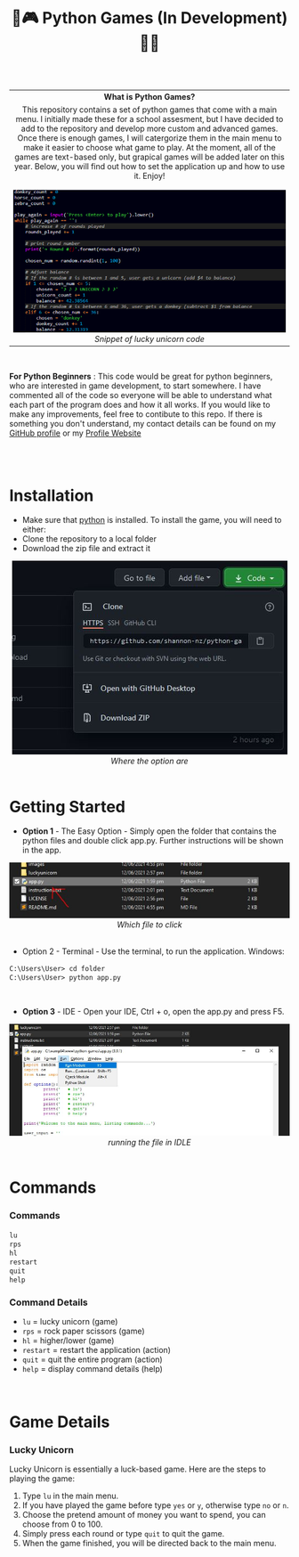 <h1 align="center">🥇🎮 Python Games (In Development) 🎲🔫</h1>
<br><br>
<table>
  <tbody>
    <tr>
      <th>What is Python Games?</th>
    </tr>
    <tr>
      <td align="center">
        This repository contains a set of python games that come with a main menu. I initially made these for a school assesment, but I have decided to add to the repository and develop more custom and advanced games. Once there is enough games, I will catergorize them in the main menu to make it easier to choose what game to play. At the moment, all of the games are text-based only, but grapical games will be added later on this year. Below, you will find out how to set the application up and how to use it. Enjoy!
        <br><br>
        <img src="./images/banner.png">
        <br>
        <i>Snippet of lucky unicorn code</i>
       </td>
      </tr>
    </tbody>
</table>

<br>

**For Python Beginners** : This code would be great for python beginners, who are interested in game development, to start somewhere. I have commented all of the code so everyone will be able to understand what each part of the program does and how it all works. If you would like to make any improvements, feel free to contibute to this repo. If there is something you don't understand, my contact details can be found on my <a href="https://github.com/shannon-nz/">GitHub profile</a> or my <a href="http://shan.rf.gd">Profile Website</a>

<br><br>

# Installation
- Make sure that <a href="https://www.python.org/downloads/">python</a> is installed.
To install the game, you will need to either:
- Clone the repository to a local folder
- Download the zip file and extract it

<div align="center">
  <img src="./images/installation.JPG">
  <br>
  <i>Where the option are</i>
</div>

<br>

# Getting Started
- **Option 1** - The Easy Option - Simply open the folder that contains the python files and double click app.py. Further instructions will be shown in the app.

<div align="center">
  <img src="./images/getting-started-1.JPG">
  <br>
  <i>Which file to click</i>
</div>

<br>

- Option 2 - Terminal - Use the terminal, to run the application.
Windows:
```
C:\Users\User> cd folder
C:\Users\User> python app.py
```

<br>

- **Option 3** - IDE - Open your IDE, Ctrl + o, open the app.py and press F5.

<div align="center">
  <img src="./images/getting-started-3.JPG">
  <br>
  <i>running the file in IDLE</i>
</div>

<br>

# Commands
### Commands
```
lu
rps
hl
restart
quit
help
```

### Command Details 

- `lu` = lucky unicorn (game) <br>
- `rps` = rock paper scissors (game) <br>
- `hl` = higher/lower (game) <br>
- `restart` = restart the application (action) <br>
- `quit` = quit the entire program (action) <br>
- `help` = display command details (help) <br>

<br>

# Game Details
### Lucky Unicorn
Lucky Unicorn is essentially a luck-based game. Here are the steps to playing the game: <br>
1. Type `lu` in the main menu.
2. If you have played the game before type `yes` or `y`, otherwise type `no` or `n`.
3. Choose the pretend amount of money you want to spend, you can choose from 0 to 100.
4. Simply press <enter> each round or type `quit` to quit the game.
5. When the game finished, you will be directed back to the main menu.
